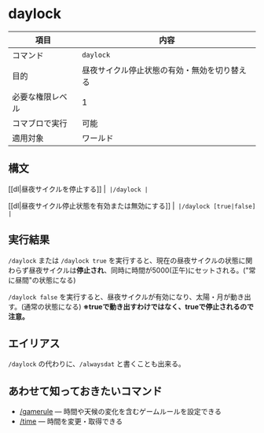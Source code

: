 # daylock

|項目|内容|
|---|---|
|コマンド|`daylock`|
|目的|昼夜サイクル停止状態の有効・無効を切り替える|
| 必要な権限レベル | 1 |
|コマブロで実行|可能|
|適用対象|ワールド|

## 構文

[[dl|昼夜サイクルを停止する]]
|```
|/daylock
|```

[[dl|昼夜サイクル停止状態を有効または無効にする]]
|```
|/daylock [true|false]
|```

## 実行結果

`/daylock` または `/daylock true` を実行すると、現在の昼夜サイクルの状態に関わらず昼夜サイクルは**停止され**、同時に時間が5000(正午)にセットされる。("常に昼間"の状態になる)

`/daylock false` を実行すると、昼夜サイクルが有効になり、太陽・月が動き出す。(通常の状態になる) **※trueで動き出すわけではなく、trueで停止されるので注意。**

## エイリアス

`/daylock` の代わりに、`/alwaysdat` と書くことも出来る。

## あわせて知っておきたいコマンド

- [/gamerule](/docs/minecraft/reference/command-bedrock/gamerule) ― 時間や天候の変化を含むゲームルールを設定できる
- [/time](/docs/minecraft/reference/command-bedrock/time) ― 時間を変更・取得できる
